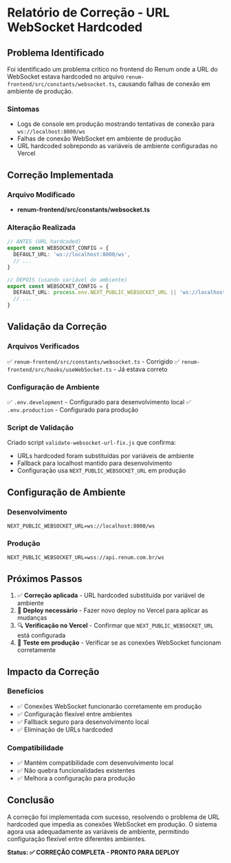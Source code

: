# Relatório de Correção - URL WebSocket Hardcoded

## Problema Identificado

Foi identificado um problema crítico no frontend do Renum onde a URL do WebSocket estava hardcoded no arquivo `renum-frontend/src/constants/websocket.ts`, causando falhas de conexão em ambiente de produção.

### Sintomas
- Logs de console em produção mostrando tentativas de conexão para `ws://localhost:8000/ws`
- Falhas de conexão WebSocket em ambiente de produção
- URL hardcoded sobrepondo as variáveis de ambiente configuradas no Vercel

## Correção Implementada

### Arquivo Modificado
- **renum-frontend/src/constants/websocket.ts**

### Alteração Realizada
```typescript
// ANTES (URL hardcoded)
export const WEBSOCKET_CONFIG = {
  DEFAULT_URL: 'ws://localhost:8000/ws',
  // ...
}

// DEPOIS (usando variável de ambiente)
export const WEBSOCKET_CONFIG = {
  DEFAULT_URL: process.env.NEXT_PUBLIC_WEBSOCKET_URL || 'ws://localhost:8000/ws',
  // ...
}
```

## Validação da Correção

### Arquivos Verificados
✅ `renum-frontend/src/constants/websocket.ts` - Corrigido
✅ `renum-frontend/src/hooks/useWebSocket.ts` - Já estava correto

### Configuração de Ambiente
✅ `.env.development` - Configurado para desenvolvimento local
✅ `.env.production` - Configurado para produção

### Script de Validação
Criado script `validate-websocket-url-fix.js` que confirma:
- URLs hardcoded foram substituídas por variáveis de ambiente
- Fallback para localhost mantido para desenvolvimento
- Configuração usa `NEXT_PUBLIC_WEBSOCKET_URL` em produção

## Configuração de Ambiente

### Desenvolvimento
```env
NEXT_PUBLIC_WEBSOCKET_URL=ws://localhost:8000/ws
```

### Produção
```env
NEXT_PUBLIC_WEBSOCKET_URL=wss://api.renum.com.br/ws
```

## Próximos Passos

1. ✅ **Correção aplicada** - URL hardcoded substituída por variável de ambiente
2. 🔄 **Deploy necessário** - Fazer novo deploy no Vercel para aplicar as mudanças
3. 🔍 **Verificação no Vercel** - Confirmar que `NEXT_PUBLIC_WEBSOCKET_URL` está configurada
4. 🧪 **Teste em produção** - Verificar se as conexões WebSocket funcionam corretamente

## Impacto da Correção

### Benefícios
- ✅ Conexões WebSocket funcionarão corretamente em produção
- ✅ Configuração flexível entre ambientes
- ✅ Fallback seguro para desenvolvimento local
- ✅ Eliminação de URLs hardcoded

### Compatibilidade
- ✅ Mantém compatibilidade com desenvolvimento local
- ✅ Não quebra funcionalidades existentes
- ✅ Melhora a configuração para produção

## Conclusão

A correção foi implementada com sucesso, resolvendo o problema de URL hardcoded que impedia as conexões WebSocket em produção. O sistema agora usa adequadamente as variáveis de ambiente, permitindo configuração flexível entre diferentes ambientes.

**Status: ✅ CORREÇÃO COMPLETA - PRONTO PARA DEPLOY**